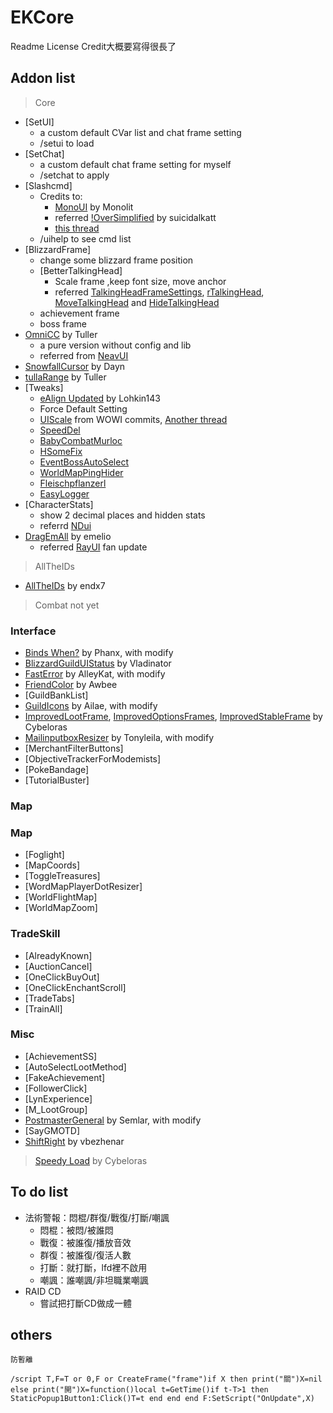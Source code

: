 # EKCore

Readme License Credit大概要寫得很長了

## Addon list

> Core
* [SetUI]
    * a custom default CVar list and chat frame setting
    * /setui to load
* [SetChat]
    * a custom default chat frame setting for myself
    * /setchat to apply
* [Slashcmd]
    * Credits to:
        * [MonoUI](https://www.wowinterface.com/downloads/info18071-MonoUI.html) by Monolit
        * referred [!OverSimplified](https://www.wowinterface.com/downloads/info17401) by suicidalkatt
        * [this thread](https://www.wowinterface.com/forums/showthread.php?t=52673)
    * /uihelp to see cmd list
* [BlizzardFrame]
    * change some blizzard frame position
    * [BetterTalkingHead]
        * Scale frame ,keep font size, move anchor
        * referred [TalkingHeadFrameSettings](https://mods.curse.com/addons/wow/talkingheadframe_settings), [rTalkingHead](https://github.com/zorker/rothui/blob/master/wow7.0/rTalkingHead), [MoveTalkingHead](https://mods.curse.com/addons/wow/movetalkinghead) and [HideTalkingHead](https://mods.curse.com/addons/wow/hidetalkinghead)
     * achievement frame
     * boss frame
* [OmniCC](https://github.com/tullamods/OmniCC) by Tuller
    * a pure version without config and lib
    * referred from [NeavUI](https://github.com/renstrom/NeavUI)
* [SnowfallCursor](https://www.wowinterface.com/downloads/info15693-SnowfallCursor.html) by Dayn
* [tullaRange](https://mods.curse.com/addons/wow/tullarange#t1:description) by Tuller
* [Tweaks]
    * [eAlign Updated](https://mods.curse.com/addons/wow/ealign-updated) by Lohkin143  
    * Force Default Setting
    * [UIScale](https://www.wowinterface.com/forums/showthread.php?t=31813) from WOWI commits, [Another thread](https://www.wowinterface.com/forums/showthread.php?t=54089)
    * [SpeedDel](https://mods.curse.com/addons/wow/speeddel)
    * [BabyCombatMurloc](https://www.wowinterface.com/downloads/info21135-BabyCombatMurloc.html)
    * [HSomeFix](http://bbs.ngacn.cc/read.php?tid=10057098)
    * [EventBossAutoSelect](https://www.wowinterface.com/downloads/info20440-EventBossAutoSelect.html)
    * [WorldMapPingHider](https://mods.curse.com/addons/wow/world-map-ping-hider)
    * [Fleischpflanzerl](https://github.com/Stanzilla/Fleischpflanzerl/blob/master/Modules/Slashhandler.lua)
    * [EasyLogger](https://mods.curse.com/addons/wow/easylogger)
* [CharacterStats]  
  * show 2 decimal places and hidden stats  
  * referrd [NDui](https://github.com/siweia/NDui)  
* [DragEmAll](https://mods.curse.com/addons/wow/drag-em-all) by emelio  
  * referred [RayUI](https://github.com/fgprodigal/RayUI) fan update 
  
> AllTheIDs
* [AllTheIDs](https://wow.curseforge.com/projects/alltheids) by endx7
> Combat
> not yet
### Interface
* [Binds When?](https://mods.curse.com/addons/wow/bindswhen) by Phanx, with modify  
* [BlizzardGuildUIStatus](https://www.wowinterface.com/downloads/fileinfo.php?id=18514) by Vladinator  
* [FastError](https://www.wowinterface.com/downloads/info16645) by AlleyKat, with modify  
* [FriendColor](https://www.wowinterface.com/downloads/info8679) by Awbee  
* [GuildBankList]  
* [GuildIcons](https://www.wowinterface.com/downloads/info20028) by Ailae, with modify  
* [ImprovedLootFrame](https://mods.curse.com/addons/wow/improved-loot-frame), [ImprovedOptionsFrames](https://mods.curse.com/addons/wow/improved-options-frames), [ImprovedStableFrame](https://mods.curse.com/addons/wow/improved-stable-frame) by Cybeloras  
* [MailinputboxResizer](https://www.wowinterface.com/downloads/info22663) by Tonyleila, with modify  
* [MerchantFilterButtons]  
* [ObjectiveTrackerForModemists]  
* [PokeBandage]  
* [TutorialBuster]  
### Map
### Map
* [Foglight]  
* [MapCoords]  
* [ToggleTreasures]  
* [WordMapPlayerDotResizer]  
* [WorldFlightMap]  
* [WorldMapZoom]  
### TradeSkill
* [AlreadyKnown]  
* [AuctionCancel]  
* [OneClickBuyOut]  
* [OneClickEnchantScroll]  
* [TradeTabs]  
* [TrainAll]  
### Misc
* [AchievementSS]  
* [AutoSelectLootMethod]  
* [FakeAchievement]  
* [FollowerClick]  
* [LynExperience]  
* [M_LootGroup]  
* [PostmasterGeneral](https://mods.curse.com/addons/wow/postmastergeneral) by Semlar, with modify  
* [SayGMOTD]  
* [ShiftRight](https://mods.curse.com/addons/wow/shift-right) by vbezhenar   

> [Speedy Load](https://mods.curse.com/addons/wow/speedy-load) by Cybeloras

## To do list

* 法術警報：悶棍/群復/戰復/打斷/嘲諷
  * 悶棍：被悶/被誰悶
  * 戰復：被誰復/播放音效
  * 群復：被誰復/復活人數
  * 打斷：就打斷，lfd裡不啟用
  * 嘲諷：誰嘲諷/非坦職業嘲諷
* RAID CD
  * 嘗試把打斷CD做成一體
## others
````
防暫離

/script T,F=T or 0,F or CreateFrame("frame")if X then print("關")X=nil else print("開")X=function()local t=GetTime()if t-T>1 then StaticPopup1Button1:Click()T=t end end end F:SetScript("OnUpdate",X)
````
